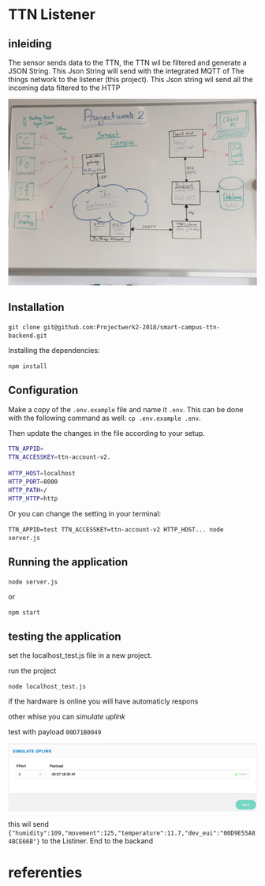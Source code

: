 # TTN Listener

## inleiding

The sensor sends data to the TTN, the TTN wil be filtered and generate a JSON String.
This Json String will send with the integrated MQTT of The things network to the listener (this project).
This Json string wil send all the incoming data filtered to the HTTP

![roadmap](/pictures/roadmap.jpg)

## Installation

`git clone git@github.com:Projectwerk2-2018/smart-campus-ttn-backend.git`

Installing the dependencies:

`npm install`

## Configuration

Make a copy of the `.env.example` file and name it `.env`. This can be done with the following command as well: `cp .env.example .env`.

Then update the changes in the file according to your setup.

```bash
TTN_APPID=
TTN_ACCESSKEY=ttn-account-v2.

HTTP_HOST=localhost
HTTP_PORT=8000
HTTP_PATH=/
HTTP_HTTP=http
```

Or you can change the setting in your terminal:

`TTN_APPID=test TTN_ACCESSKEY=ttn-account-v2 HTTP_HOST... node server.js`

## Running the application

`node server.js`

or

`npm start`

## testing the application

set the localhost_test.js file in a new project.

run the project

`node localhost_test.js`

if the hardware is online you will have automaticly respons

other whise you can _simulate uplink_

test with payload `00D71B0049`

![payload](/pictures/payload.png)

this wil send `{"humidity":109,"movement":125,"temperature":11.7,"dev_eui":"00D9E55A84BCE66B"}` to the Listiner. End to the backand

# referenties
